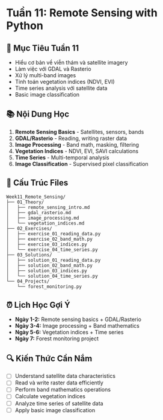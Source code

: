 # Tuần 11: Remote Sensing with Python

## 🎯 Mục Tiêu Tuần 11

- Hiểu cơ bản về viễn thám và satellite imagery
- Làm việc với GDAL và Rasterio
- Xử lý multi-band images
- Tính toán vegetation indices (NDVI, EVI)
- Time series analysis với satellite data
- Basic image classification

## 📚 Nội Dung Học

1. **Remote Sensing Basics** - Satellites, sensors, bands
2. **GDAL/Rasterio** - Reading, writing raster data
3. **Image Processing** - Band math, masking, filtering
4. **Vegetation Indices** - NDVI, EVI, SAVI calculations
5. **Time Series** - Multi-temporal analysis
6. **Image Classification** - Supervised pixel classification

## 📁 Cấu Trúc Files

```
Week11_Remote_Sensing/
├── 01_Theory/
│   ├── remote_sensing_intro.md
│   ├── gdal_rasterio.md
│   ├── image_processing.md
│   └── vegetation_indices.md
├── 02_Exercises/
│   ├── exercise_01_reading_data.py
│   ├── exercise_02_band_math.py
│   ├── exercise_03_indices.py
│   └── exercise_04_time_series.py
├── 03_Solutions/
│   ├── solution_01_reading_data.py
│   ├── solution_02_band_math.py
│   ├── solution_03_indices.py
│   └── solution_04_time_series.py
└── 04_Projects/
    └── forest_monitoring.py
```

## ⏰ Lịch Học Gợi Ý

- **Ngày 1-2:** Remote sensing basics + GDAL/Rasterio
- **Ngày 3-4:** Image processing + Band mathematics
- **Ngày 5-6:** Vegetation indices + Time series
- **Ngày 7:** Forest monitoring project

## 🔍 Kiến Thức Cần Nắm

- [ ] Understand satellite data characteristics
- [ ] Read và write raster data efficiently
- [ ] Perform band mathematics operations
- [ ] Calculate vegetation indices
- [ ] Analyze time series of satellite data
- [ ] Apply basic image classification
